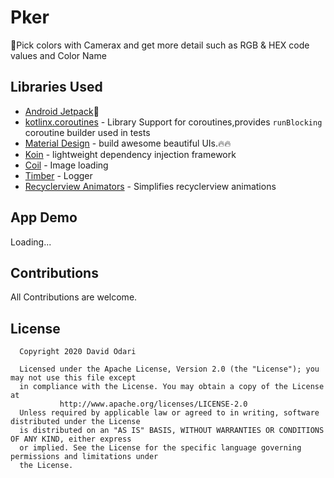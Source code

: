 # Pker
🎨Pick colors with Camerax and get more detail such as RGB &amp; HEX code values and Color Name

## Libraries Used

- [Android Jetpack](https://developer.android.com/jetpack)🚀
- [kotlinx.coroutines](https://github.com/Kotlin/kotlinx.coroutines) - Library Support for coroutines,provides `runBlocking` coroutine builder used in tests
- [Material Design](https://material.io/develop/android/docs/getting-started/) - build awesome beautiful UIs.🔥🔥
- [Koin](https://github.com/InsertKoinIO/koin) - lightweight dependency injection framework
- [Coil](https://github.com/coil-kt/coil) - Image loading
- [Timber](https://github.com/JakeWharton/timber) - Logger
- [Recyclerview Animators](https://github.com/wasabeef/recyclerview-animators) - Simplifies recyclerview animations

## App Demo

Loading...

## Contributions

All Contributions are welcome.

## License

```
  Copyright 2020 David Odari
 
  Licensed under the Apache License, Version 2.0 (the "License"); you may not use this file except
  in compliance with the License. You may obtain a copy of the License at
           http://www.apache.org/licenses/LICENSE-2.0
  Unless required by applicable law or agreed to in writing, software distributed under the License
  is distributed on an "AS IS" BASIS, WITHOUT WARRANTIES OR CONDITIONS OF ANY KIND, either express
  or implied. See the License for the specific language governing permissions and limitations under
  the License.

 ```
 

